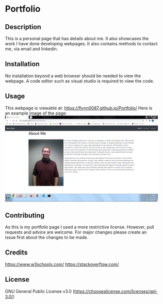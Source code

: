 # Portfolio

## Description

This is a personal page that has details about me. It also showcases the work I have done developing webpages. It also contains methods to contact me, via email and linkedin.

## Installation

No installation beyond a web browser should be needed to view the webpage. A code editor such as visual studio is required to view the code.

## Usage

This webpage is viewable at: https://flynn0087.github.io/Portfolio/
Here is an example image of the page: ![Image of webpage](screenshot.PNG)

## Contributing

As this is my portfolio page I used a more restrictive license. However, pull requests and advice are welcome. For major changes please create an issue first about the changes to be made.

## Credits

https://www.w3schools.com/
https://stackoverflow.com/

## License

GNU General Public License v3.0 (https://choosealicense.com/licenses/gpl-3.0/)
